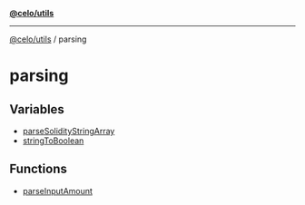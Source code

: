 [**@celo/utils**](../README.md)

***

[@celo/utils](../README.md) / parsing

# parsing

## Variables

- [parseSolidityStringArray](variables/parseSolidityStringArray.md)
- [stringToBoolean](variables/stringToBoolean.md)

## Functions

- [parseInputAmount](functions/parseInputAmount.md)
